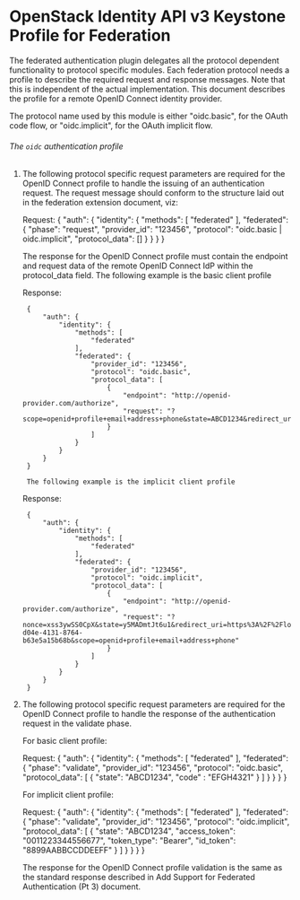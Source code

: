 OpenStack Identity API v3 Keystone Profile for Federation
=====================================================

The federated authentication plugin delegates all the protocol dependent
functionality to protocol specific modules. Each federation protocol
needs a profile to describe the required request and response messages.
Note that this is independent of the actual implementation. 
This document describes the profile for a remote OpenID Connect identity
provider.

The protocol name used by this module is either "oidc.basic", for the OAuth code
flow, or "oidc.implicit", for the OAuth implicit flow.

###### The `oidc` authentication profile

1. The following protocol specific request parameters are required for the OpenID
   Connect profile to handle the issuing of an authentication request. 
   The request message should conform to the structure laid out in the federation
   extension document, viz:

	Request:
		{
			"auth": {
				"identity": {
					"methods": [
						"federated"
					],
					"federated": {
						"phase": "request",
						"provider_id": "123456",
						"protocol": "oidc.basic | oidc.implicit",
						"protocol_data": []
					}
				}
			}
		}
		


    The response for the OpenID Connect profile must contain the endpoint and
	request data of the remote OpenID Connect IdP within the protocol_data field.
	The following example is the basic client profile

	Response:

		{
			"auth": {
				"identity": {
					"methods": [
						"federated"
					],
					"federated": {
						"provider_id": "123456",
						"protocol": "oidc.basic",
						"protocol_data": [
							{
								"endpoint": "http://openid-provider.com/authorize",
								"request": "?scope=openid+profile+email+address+phone&state=ABCD1234&redirect_uri=https%3A%2F%2Flocalhost%3A8080%2F&response_type=code&client_id=654321"
							}
						]
					}
				}
			}
		}

		The following example is the implicit client profile

	Response:

		{
			"auth": {
				"identity": {
					"methods": [
						"federated"
					],
					"federated": {
						"provider_id": "123456",
						"protocol": "oidc.implicit",
						"protocol_data": [
							{
								"endpoint": "http://openid-provider.com/authorize",
								"request": "?nonce=xss3ywSS0CpX&state=y5MADmtJt6u1&redirect_uri=https%3A%2F%2Flocalhost%3A8080%2F&response_type=id_token+token&client_id=2b9ab798-d04e-4131-8764-b63e5a15b68b&scope=openid+profile+email+address+phone"
							}
						]
					}
				}
			}
		}

2. The following protocol specific request parameters are required for the OpenID
   Connect profile to handle the response of the authentication request in the
   validate phase. 

	For basic client profile:

	Request:
		{
			"auth": {
				"identity": {
					"methods": [
						"federated"
					],
					"federated": {
						"phase": "validate",
						"provider_id": "123456",
						"protocol": "oidc.basic",
						"protocol_data": 
							[
								{
									"state": "ABCD1234",
									"code" : "EFGH4321"
								}
							]
					}
				}
			}
		}


	For implicit client profile:

	Request:
		{
			"auth": {
				"identity": {
					"methods": [
						"federated"
					],
					"federated": {
						"phase": "validate",
						"provider_id": "123456",
						"protocol": "oidc.implicit",
						"protocol_data": 
							[
								{
									"state": "ABCD1234",
									"access_token": "0011223344556677",
									"token_type": "Bearer",
									"id_token": "8899AABBCCDDEEFF"
								}
							]
					}
				}
			}
		}
   
    The response for the OpenID Connect profile validation is the same as the
	standard response described in Add Support for Federated Authentication (Pt 3)
	document.

